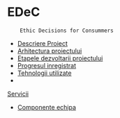 # EDeC
        Ethic Decisions for Consummers

	

 - [Descriere 
Proiect](https://github.com/hoenirvili/EDeC/blob/master/EDeC-Raport.md#-1descriere-proiect)
 - [Arhitectura 
proiectului](https://github.com/hoenirvili/EDeC/blob/master/Project%20Architecture.md#edec)
 - [Etapele dezvoltarii 
proiectului](https://github.com/hoenirvili/EDeC/blob/master/EDeC-Raport.md#2-etapele-dezvoltarii-proiectului)
 - [Progresul 
inregistrat](https://github.com/hoenirvili/EDeC/blob/master/EDeC-Raport.md#2-progresul-inregistrat)
 - [Tehnologii 
utilizate](https://github.com/hoenirvili/EDeC/blob/master/EDeC-Raport.md#1-tehnologii-utilizate)
 - 
[Servicii](https://github.com/hoenirvili/EDeC/blob/master/EDeC-Raport.md#servicii)
 - [Componente 
echipa](https://github.com/hoenirvili/EDeC/blob/master/Project%20Architecture.md#componenta-echipa)
